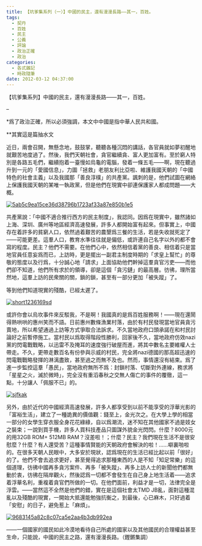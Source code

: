 ```yaml
---
title: 【坑爹集系列（一）】中國的民主，還有漫漫長路——其一，百姓。
tags:
  - 契丹
  - 百姓
  - 民主
  - 公義
  - 評論
  - 政治正確
  - 政治
categories:
  - 各式雜記
  - 時政隨筆
date: 2012-03-12 04:37:00
---
```


【坑爹集系列】中國的民主，還有漫漫長路——其一，百姓。

–

*爲了政治正確，所以必須強調，本文中中國是指中華人民共和國。

**其實這是篇抽水文

近日，兩會召開，無懸念地，鼓鼓掌，聽聽各種沉悶的講話，各官員就如夢初醒地就艱苦地度過了。然後，我們天朝社會，貪官繼續貪、富人更加富有。至於窮人特別是各路五毛們，繼續抱着一臺慢如烏龜的電腦，發着一條五毛——啊，現在聽過升到一元的「愛國信息」，力圖「拯救」老朋友利比亞啦、維護我國天朝的「中國特色的社會主義」以及我國那「善良淳樸」的共產黨。諷刺的是，他們試圖在網絡上保護我國天朝的某唯一執政黨，但是他們在現實中卻連保護家人都成問題——大概。

[![](https://lenchan139.files.wordpress.com/2012/03/5ab5c9ea15ce36d38796b1723af33a87e850b1e5.jpg "5ab5c9ea15ce36d38796b1723af33a87e850b1e5")](https://lenchan139.files.wordpress.com/2012/03/5ab5c9ea15ce36d38796b1723af33a87e850b1e5.jpg)

共產黨說：「中國不適合推行西方的民主制度」，我認同。因爲在現實中，雖然諸如上海、深圳、廣州等地區經濟高速發展，許多人都開始富有起來。但事實上，中國存在着許多的貧窮人口，依然過着艱苦的農墾爲三餐的生活，若是失收就死定了——可能更差。這羣人口，教育水準往往就是偏低，或許連自己名字以外的都不會寫的程度。民主？他們不需要。在他們心中，依然相信着黨的善良、相信着只是當地官員任意妄爲而已，上訪時，更是擺出一副君主制度時期的「求皇上幫忙」的尊敬的態度以及行爲，十分誠心地「請求」上面協助他們幹掉這羣貪官污吏——而他們卻不知道，他們所有求於的領導，卻是這個「貪污鏈」的最高層。彷彿，理所當然地，這羣上訪的民衆關的關，鎖的鎖，甚至有一部分更加「被失蹤」了。

等到他們知道現實的殘酷，已經太遲了。

[![](https://lenchan139.files.wordpress.com/2012/03/short1236169sd1.jpg "short1236169sd")](https://lenchan139.files.wordpress.com/2012/03/short1236169sd1.jpg)

或許你會以烏坎事件來反駁我，不是啊！我國真的是爲百姓服務啊！——現在還鬧得熱哄哄的惠州笑而不語。日前惠州數條漁業村落，由於有村民發現當地官員貪污賣地，所以希望通過上訪等方式爭取合法訴求。不久當地政府口頭承諾在和村民討論好之前暫停施工。當村民以爲取得階段性勝利，回家後不久，當地政府仿效nazi黨的閃電戰戰略，以迅雷不及掩耳的速度強行破屋而進，將其中數名主要維權人士帶走。不久，更帶走數百名有份參與示威的村民，完全將nazi德國的那高超迅速的閃電戰戰略發揮的淋漓盡致，甚至過之而無不及也。然而，事情還沒有結束。爲了進一步監控這羣「愚民」，當地政府無所不爲：封鎖村落、切斷對外連線，務求將「星星之火，滅於微時」，完全沒有重滔春秋之交無人傷亡的事件的覆徹，這一點，十分讓人「佩服不已」的。

[![](https://lenchan139.files.wordpress.com/2012/03/sjfkak.gif "sjfkak")](https://lenchan139.files.wordpress.com/2012/03/sjfkak.gif)

另外，由於近代的中國經濟高速發展，許多人都享受到以前不能享受的浮華光影的「富裕生活」，建立了一種詭異的價值觀：錢至上，金光次之。在大學上學的相當一部分的女學生穿衣服全身花花綠綠，自以爲潮流，迷不知在其他國家不過是妓女之裝束；一說到買手機，許多人買科技產品只圖謀外貌金光閃閃。什麼？8000元的用32GB ROM+ 512MB RAM？沒差啦！；什麼？民主？我們現在生活不是很安慰麼？什麼？有人還受苦？這種事情賢能的天朝政府會解決的啦！……噼裏啪啦的。在很多天朝人民眼中，大多安於現狀，認爲現在的生活已經比起以前「很好」的了。他們不會去追求更好，甚至覺得追求那種東西的人是不知「知足常樂」的這個道理，彷彿中國再多貪污案件、再多「被失蹤」、再多上訪人士的新聞他們都無動於衷，彷彿在隔岸觀火，然後認爲一切都不會發生在自己身上地生活着——追求着浮華名利，重複着貪官們所做的一切。在他們面前，利益才是一切，法律完全是浮雲。——當然這不全然是他們的錯，實在是這個社會太TMD JB亂，面對這種混亂以及殘酷的現實，一開始大抵還能勉強抗衡之，到最後，心已麻木，只好過着「安慰」的日子，避免惹上「麻煩」。

[![](https://lenchan139.files.wordpress.com/2012/03/9683145a82c8c07ca5e2aa4b3db992ea.jpg "9683145a82c8c07ca5e2aa4b3db992ea")](https://lenchan139.files.wordpress.com/2012/03/9683145a82c8c07ca5e2aa4b3db992ea.jpg)

——一個國家的國民如此冷漠地看待自己所處的國家以及其他國民的合理權益甚至生命，只能說，中國的民主之路，還有漫漫長路。（鏗鏘集調）

